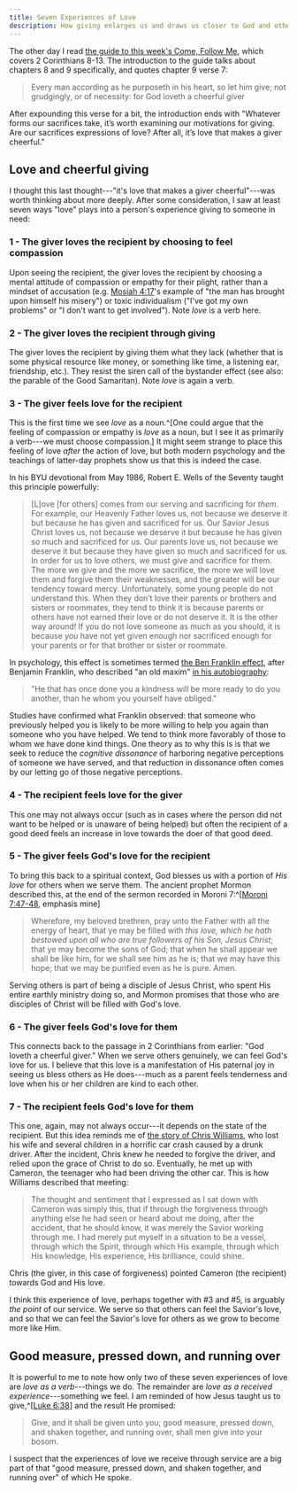 ```yaml
---
title: Seven Experiences of Love
description: How giving enlarges us and draws us closer to God and others
---
```


The other day I read
[the guide to this week's Come, Follow Me](https://www.churchofjesuschrist.org/study/manual/come-follow-me-for-individuals-and-families-new-testament-2023/39?lang=eng),
which covers 2 Corinthians 8-13. The introduction to the guide talks about
chapters 8 and 9 specifically, and quotes chapter 9 verse 7:

> Every man according as he purposeth in his heart, so let him give; not
> grudgingly, or of necessity: for God loveth a cheerful giver

After expounding this verse for a bit, the introduction ends with "Whatever
forms our sacrifices take, it’s worth examining our motivations for giving. Are
our sacrifices expressions of love? After all, it’s love that makes a giver
cheerful."

## Love and cheerful giving

I thought this last thought---"it's love that makes a giver cheerful"---was
worth thinking about more deeply. After some consideration, I saw at least seven
ways "love" plays into a person's experience giving to someone in need:

### 1 - The giver loves the recipient by choosing to feel compassion

Upon seeing the recipient, the giver loves the recipient by choosing a mental
attitude of compassion or empathy for their plight, rather than a mindset of
accusation (e.g.
[Mosiah 4:17](https://www.churchofjesuschrist.org/study/scriptures/bofm/mosiah/4?lang=eng&id=p17#p17)'s
example of "the man has brought upon himself his misery") or toxic individualism
("I've got my own problems" or "I don't want to get involved"). Note *love* is a
verb here.

### 2 - The giver loves the recipient through giving

The giver loves the recipient by giving them what they lack (whether that is some
physical resource like money, or something like time, a listening ear,
friendship, etc.). They resist the siren call of the bystander effect (see also:
the parable of the Good Samaritan). Note *love* is again a verb.

### 3 - The giver feels love for the recipient

This is the first time we see *love* as a noun.^[One could argue that the
feeling of compassion or empathy is *love* as a noun, but I see it as primarily
a verb---we must choose compassion.] It might seem strange to place this feeling
of love *after* the action of love, but both modern psychology and the teachings
of latter-day prophets show us that this is indeed the case.

In his BYU devotional from May 1986, Robert E. Wells of the Seventy taught this
principle powerfully:

> [L]ove [for others] comes from our serving and sacrificing for *them*. For
> example, our Heavenly Father loves us, not because we deserve it but because
> he has given and sacrificed for us. Our Savior Jesus Christ loves us, not
> because we deserve it but because he has given so much and sacrificed for us.
> Our parents love us, not because we deserve it but because they have given so
> much and sacrificed for us. In order for us to love others, we must give and
> sacrifice for them. The more we give and the more we sacrifice, the more we
> will love them and forgive them their weaknesses, and the greater will be our
> tendency toward mercy. Unfortunately, some young people do not understand
> this. When they don’t love their parents or brothers and sisters or roommates,
> they tend to think it is because parents or others have not earned their love
> or do not deserve it. It is the other way around! If you do not love someone
> as much as you should, it is because *you* have not yet given enough nor
> sacrificed enough for your parents or for that brother or sister or roommate.

In psychology, this effect is sometimes termed
[the Ben Franklin effect](https://en.wikipedia.org/wiki/Ben_Franklin_effect),
after Benjamin Franklin, who described "an old maxim"
[in his autobiography](https://web.archive.org/web/20150118172814/http://www.ushistory.org/franklin/autobiography/page48.htm):

> "He that has once done you a kindness will be more ready to do you another,
> than he whom you yourself have obliged."

Studies have confirmed what Franklin observed: that someone who previously
helped you is likely to be more willing to help you again than someone who you
have helped. We tend to think more favorably of those to whom we have done kind
things. One theory as to why this is is that we seek to reduce the *cognitive
dissonance* of harboring negative perceptions of someone we have served, and
that reduction in dissonance often comes by our letting go of those negative
perceptions.

### 4 - The recipient feels love for the giver

This one may not always occur (such as in cases where the person did not want to
be helped or is unaware of being helped) but often the recipient of a good deed
feels an increase in love towards the doer of that good deed.

### 5 - The giver feels God's love for the recipient

To bring this back to a spiritual context, God blesses us with a portion of *His
love* for others when we serve them. The ancient prophet Mormon described this,
at the end of the sermon recorded in Moroni
7:^[[Moroni 7:47-48](https://www.churchofjesuschrist.org/study/scriptures/bofm/moro/7?lang=eng&id=p48#p48),
emphasis mine]

> Wherefore, my beloved brethren, pray unto the Father with all the energy of
> heart, that ye may be filled with *this love, which he hath bestowed upon all
> who are true followers of his Son, Jesus Christ*; that ye may become the sons
> of God; that when he shall appear we shall be like him, for we shall see him
> as he is; that we may have this hope; that we may be purified even as he is
> pure. Amen.

Serving others is part of being a disciple of Jesus Christ, who spent His entire
earthly ministry doing so, and Mormon promises that those who are disciples of
Christ will be filled with God's love.

### 6 - The giver feels God's love for them

This connects back to the passage in 2 Corinthians from earlier: "God loveth a
cheerful giver." When we serve others genuinely, we can feel God's love for us.
I believe that this love is a manifestation of His paternal joy in seeing us
bless others as He does---much as a parent feels tenderness and love when his or
her children are kind to each other.

### 7 - The recipient feels God's love for them

This one, again, may not always occur---it depends on the state of the
recipient. But this idea reminds me of
[the story of Chris Williams](https://youtu.be/E7zwQ_7q-fU), who lost his wife
and several children in a horrific car crash caused by a drunk driver. After the
incident, Chris knew he needed to forgive the driver, and relied upon the grace
of Christ to do so. Eventually, he met up with Cameron, the teenager who had
been driving the other car. This is how Williams described that meeting:

> The thought and sentiment that I expressed as I sat down with Cameron was
> simply this, that if through the forgiveness through anything else he had seen
> or heard about me doing, after the accident, that he should know, it was
> merely the Savior working through me. I had merely put myself in a situation
> to be a vessel, through which the Spirit, through which His example, through
> which His knowledge, His experience, His brilliance, could shine.

Chris (the giver, in this case of forgiveness) pointed Cameron (the recipient)
towards God and His love.

I think this experience of love, perhaps together with #3 and #5, is arguably
_the point_ of our service. We serve so that others can feel the Savior's love,
and so that we can feel the Savior's love for others as we grow to become more
like Him.

## Good measure, pressed down, and running over

It is powerful to me to note how only two of these seven experiences of love are
_love as a verb_---things we do. The remainder are _love as a received
experience_---something we feel. I am reminded of how Jesus taught us to
give,^[[Luke 6:38](https://www.churchofjesuschrist.org/study/scriptures/nt/luke/6?lang=eng&id=p38#p38)]
and the result He promised:

> Give, and it shall be given unto you; good measure, pressed down, and shaken
> together, and running over, shall men give into your bosom.

I suspect that the experiences of love we receive through service are a big part
of that "good measure, pressed down, and shaken together, and running over" of
which He spoke.
